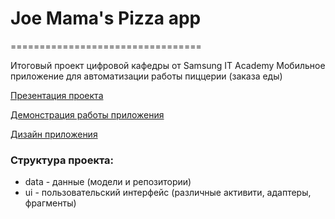 # Joe Mama's Pizza app
=================================

Итоговый проект цифровой кафедры от Samsung IT Academy
Мобильное приложение для автоматизации работы пиццерии (заказа еды)

[Презентация проекта](https://github.com/ilyamarvin/PizzaMobileApp/blob/main/presentation.pdf)

[Демонстрация работы приложения](https://drive.google.com/drive/u/0/folders/1nCvCbsNyW4j0hzepNAcrmfT1J5dxq6kO)

[Дизайн приложения](https://www.figma.com/file/ZY4vcQbHfwJpvHdPW7wmWY/%D0%94%D0%B8%D0%B7%D0%B0%D0%B9%D0%BD-%D0%BF%D1%80%D0%B8%D0%BB%D0%BE%D0%B6%D0%B5%D0%BD%D0%B8%D1%8F-%D0%BF%D0%B8%D1%86%D1%86%D0%B5%D1%80%D0%B8%D0%B8?type=design&node-id=0%3A1&mode=design&t=2F13qRfL0WizKxF5-1)

### Структура проекта:
- data - данные (модели и репозитории)
- ui - пользовательский интерфейс (различные активити, адаптеры, фрагменты)
